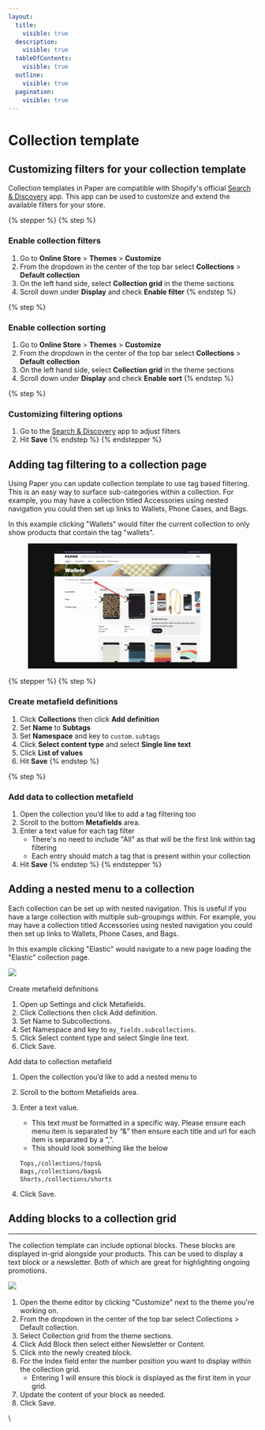 ```yaml
---
layout:
  title:
    visible: true
  description:
    visible: true
  tableOfContents:
    visible: true
  outline:
    visible: true
  pagination:
    visible: true
---
```


# Collection template

## Customizing filters for your collection template <a href="#h_c21ffc98e1" id="h_c21ffc98e1"></a>

Collection templates in Paper are compatible with Shopify's official [Search & Discovery](https://apps.shopify.com/search-and-discovery) app. This app can be used to customize and extend the available filters for your store.

{% stepper %}
{% step %}
### Enable collection filters

1. Go to **Online Store** > **Themes** > **Customize**
2. From the dropdown in the center of the top bar select **Collections** > **Default** **collection**
3. On the left hand side, select **Collection grid** in the theme sections
4. Scroll down under **Display** and check **Enable filter**
{% endstep %}

{% step %}
### Enable collection sorting

1. Go to **Online Store** > **Themes** > **Customize**
2. From the dropdown in the center of the top bar select **Collections** > **Default** **collection**
3. On the left hand side, select **Collection grid** in the theme sections
4. Scroll down under **Display** and check **Enable sort**
{% endstep %}

{% step %}
### Customizing filtering options

1. Go to the [Search & Discovery](https://apps.shopify.com/search-and-discovery) app to adjust filters
2. Hit **Save**
{% endstep %}
{% endstepper %}

## Adding tag filtering to a collection page <a href="#h_e872ff64e1" id="h_e872ff64e1"></a>

Using Paper you can update collection template to use tag based filtering. This is an easy way to surface sub-categories within a collection. For example, you may have a collection titled Accessories using nested navigation you could then set up links to Wallets, Phone Cases, and Bags.

In this example clicking "Wallets" would filter the current collection to only show products that contain the tag "wallets".

<figure><img src="../.gitbook/assets/tag filter.png" alt=""><figcaption></figcaption></figure>

{% stepper %}
{% step %}
### Create metafield definitions

1. Click **Collections** then click **Add** **definition**
2. Set **Name** to **Subtags**
3. Set **Namespace** and key to `custom.subtags`
4. Click **Select content type** and select **Single line text**
5. Click **List of values**
6. Hit **Save**
{% endstep %}

{% step %}
### Add data to collection metafield

1. Open the collection you’d like to add a tag filtering too
2. Scroll to the bottom **Metafields** area.
3. Enter a text value for each tag filter
   * There's no need to include "All" as that will be the first link within tag filtering
   * Each entry should match a tag that is present within your collection
4. Hit **Save**
{% endstep %}
{% endstepper %}





## Adding a nested menu to a collection <a href="#h_dd72bae66a" id="h_dd72bae66a"></a>

Each collection can be set up with nested navigation. This is useful if you have a large collection with multiple sub-groupings within. For example, you may have a collection titled Accessories using nested navigation you could then set up links to Wallets, Phone Cases, and Bags.

In this example clicking "Elastic" would navigate to a new page loading the "Elastic" collection page.

[![](https://downloads.intercomcdn.com/i/o/1199099544/63f2e36bdd122a2aea0d5730/CleanShot+2024-09-30+at+16_23_07%402x.png?expires=1744682400\&signature=4c5d9a13368a5b114dd7310776cb855a7ca80a4a98ba248657c6b41a8371ece7\&req=dSEuH8l3lIRbXfMW1HO4zYR%2B7dY%2BmS2mc72vnqCuXaUbqa3VDfdXv7ScrQsX%0AIMvxNPwDzRM7PMdE2jg%3D%0A)](https://downloads.intercomcdn.com/i/o/1199099544/63f2e36bdd122a2aea0d5730/CleanShot+2024-09-30+at+16_23_07%402x.png?expires=1744682400\&signature=4c5d9a13368a5b114dd7310776cb855a7ca80a4a98ba248657c6b41a8371ece7\&req=dSEuH8l3lIRbXfMW1HO4zYR%2B7dY%2BmS2mc72vnqCuXaUbqa3VDfdXv7ScrQsX%0AIMvxNPwDzRM7PMdE2jg%3D%0A)

Create metafield definitions

1. Open up Settings and click Metafields.
2. Click Collections then click Add definition.
3. Set Name to Subcollections.
4. Set Namespace and key to `my_fields.subcollections`.
5. Click Select content type and select Single line text.
6. Click Save.

Add data to collection metafield

1. Open the collection you’d like to add a nested menu to
2. Scroll to the bottom Metafields area.
3.  Enter a text value.

    * This text must be formatted in a specific way. Please ensure each menu item is separated by “&” then ensure each title and url for each item is separated by a “,”.
    * This should look something like the below

    ```
    Tops,/collections/tops&
    Bags,/collections/bags&
    Shorts,/collections/shorts
    ```
4. Click Save.

## Adding blocks to a collection grid <a href="#h_a6cd48b9a0" id="h_a6cd48b9a0"></a>

***

The collection template can include optional blocks. These blocks are displayed in-grid alongside your products. This can be used to display a text block or a newsletter. Both of which are great for highlighting ongoing promotions.

[![](https://downloads.intercomcdn.com/i/o/1199108757/6cb6ce302434e1ca891ba854/CleanShot+2024-09-30+at+16_33_14%402x.png?expires=1744682400\&signature=efea5fb5d0b6f603788e3062eeb32b7e847145202a7da7e5685fe175bc2991f0\&req=dSEuH8h%2BlYZaXvMW1HO4zRon81P7VX0Vg0kJsktTLR0yhWVr4xkE4VPpCTJH%0AObPX89DBF4XiYMNOZeY%3D%0A)](https://downloads.intercomcdn.com/i/o/1199108757/6cb6ce302434e1ca891ba854/CleanShot+2024-09-30+at+16_33_14%402x.png?expires=1744682400\&signature=efea5fb5d0b6f603788e3062eeb32b7e847145202a7da7e5685fe175bc2991f0\&req=dSEuH8h%2BlYZaXvMW1HO4zRon81P7VX0Vg0kJsktTLR0yhWVr4xkE4VPpCTJH%0AObPX89DBF4XiYMNOZeY%3D%0A)

1. Open the theme editor by clicking "Customize" next to the theme you're working on.
2. From the dropdown in the center of the top bar select Collections > Default collection.
3. Select Collection grid from the theme sections.
4. Click Add Block then select either Newsletter or Content.
5. Click into the newly created block.
6. For the Index field enter the number position you want to display within the collection grid.
   * Entering 1 will ensure this block is displayed as the first item in your grid.
7. Update the content of your block as needed.
8. Click Save.

\
